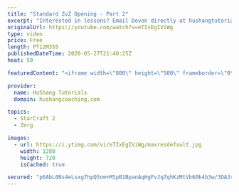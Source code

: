 ```yaml
---
title: "Standard ZvZ Opening - Part 2"
excerpt: "Interested in lessons? Email Devon directly at hushangtutorials@outlook.com ------------------------------------------------------------------------------------------------------- Want to support HuShang Tutorials directly? Patreon is a website where you can contribute a monthly donation that will help"
originalUrl: https://youtube.com/watch?v=eTIxEgIViWg
type: video
price: Free
length: PT12M35S
publishedDateTime: 2020-05-27T21:40:25Z
heat: 50

featuredContent: "<iframe width=\"800\" height=\"500\" frameborder=\"0\" src=\"https://www.youtube.com/embed/eTIxEgIViWg\" allow=\"accelerometer; autoplay; encrypted-media; gyroscope; picture-in-picture\" allowfullscreen></iframe>"

provider:
  name: HuShang Tutorials
  domain: hushangcoaching.com

topics:
  - StarCraft 2
  - Zerg

images:
  - url: https://i.ytimg.com/vi/eTIxEgIViWg/maxresdefault.jpg
    width: 1280
    height: 720
    isCached: true

secured: "p6AbL0Ns4eLsxg7hpQ5nm+MSpB1BpanAqHgFvJq7qhKzMtVb60k4b3w/3DA3rDa3Lb/a16rmY8CSvut0KMoa9Q9l7vRlWambeNToImhBFvDYOgko8dCWN2wbiP6BjfZjdMSXzxbthqOwC6QGdVKbfSFOpmviGJipWUu9wf8v91LzisujrWkxFYw7A7/DwjLenZRD89YRAKghkHYxgPinTzKb7uNW8TsoWch0UfVtnbIFBXG6N0Mb9bl2tk9uNjZkfOCXg+ECTvVHkZpEBdRsTMLrsQ8OHzpR7oUXOMXHnSONmj7VRsPwfcpWqGY34AFXYwjj89vOA4ckklzxaWWCSCA0OYUt9Btk9xd0dmKLzyayjLSRxaqetbN1zZQ1+u16kbnUrrKVQpCm1s7G/hh1MY306FWEuGWVDnTtafS3EMU=;4tBEXiJLirdaXne+7UbGhA=="
---
```


